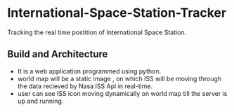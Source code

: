# International-Space-Station-Tracker

Tracking the real time postition of International Space Station.

## Build and Architecture

 - It is a web application programmed using python.
 - world map will be a static image , on which ISS will be moving through the data recieved by Nasa ISS Api in real-time.
 - user can see ISS icon moving dynamically on world map till the server is up and running.

